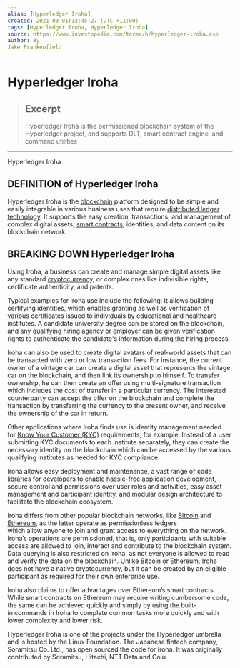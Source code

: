 ```yaml
---
alias: [Hyperledger Iroha]
created: 2021-03-01T13:45:27 (UTC +11:00)
tags: [Hyperledger Iroha, Hyperledger Iroha]
source: https://www.investopedia.com/terms/h/hyperledger-iroha.asp
author: By
Jake Frankenfield
---
```


# Hyperledger Iroha

> ## Excerpt
> Hyperledger Iroha is the permissioned blockchain system of the Hyperledger project, and supports DLT, smart contract engine, and command utilities

---

Hyperledger Iroha
## DEFINITION of Hyperledger Iroha

Hyperledger Iroha is the [blockchain](https://www.investopedia.com/terms/b/blockchain.asp) platform designed to be simple and easily integrable in various business uses that require [distributed ledger technology](https://www.investopedia.com/terms/d/distributed-ledger-technology-dlt.asp). It supports the easy creation, transactions, and management of complex digital assets, [smart contracts](https://www.investopedia.com/terms/s/smart-contracts.asp), identities, and data content on its blockchain network.

## BREAKING DOWN Hyperledger Iroha

Using Iroha, a business can create and manage simple digital assets like any standard [cryptocurrenc](https://www.investopedia.com/terms/c/cryptocurrency.asp)y, or complex ones like indivisible rights, certificate authenticity, and patents.

Typical examples for Iroha use include the following: It allows building certifying identities, which enables granting as well as verification of various certificates issued to individuals by educational and healthcare institutes. A candidate university degree can be stored on the blockchain, and any qualifying hiring agency or employer can be given verification rights to authenticate the candidate's information during the hiring process.

Iroha can also be used to create digital avatars of real-world assets that can be transacted with zero or low transaction fees. For instance, the current owner of a vintage car can create a digital asset that represents the vintage car on the blockchain, and then link its ownership to himself. To transfer ownership, he can then create an offer using multi-signature transaction which includes the cost of transfer in a particular currency. The interested counterparty can accept the offer on the blockchain and complete the transaction by transferring the currency to the present owner, and receive the ownership of the car in return.

Other applications where Iroha finds use is identity management needed for [Know Your Customer (KYC)](https://www.investopedia.com/terms/k/knowyourclient.asp) requirements, for example. Instead of a user submitting KYC documents to each institute separately, they can create the necessary identity on the blockchain which can be accessed by the various qualifying institutes as needed for KYC compliance.

Iroha allows easy deployment and maintenance, a vast range of code libraries for developers to enable hassle-free application development, secure control and permissions over user roles and activities, easy asset management and participant identity, and modular design architecture to facilitate the blockchain ecosystem.

Iroha differs from other popular blockchain networks, like [Bitcoin](https://www.investopedia.com/terms/b/bitcoin.asp) and [Ethereum](https://www.investopedia.com/terms/e/ethereum.asp), as the latter operate as permissionless ledgers which allow anyone to join and grant access to everything on the network. Iroha’s operations are permissioned, that is, only participants with suitable access are allowed to join, interact and contribute to the blockchain system. Data querying is also restricted on Iroha, as not everyone is allowed to read and verify the data on the blockchain. Unlike Bitcoin or Ethereum, Iroha does not have a native cryptocurrency, but it can be created by an eligible participant as required for their own enterprise use.

Iroha also claims to offer advantages over Ethereum’s smart contracts. While smart contracts on Ethereum may require writing cumbersome code, the same can be achieved quickly and simply by using the built-in commands in Iroha to complete common tasks more quickly and with lower complexity and lower risk.

Hyperledger Iroha is one of the projects under the Hyperledger umbrella and is hosted by the Linux Foundation. The Japanese fintech company, Soramitsu Co. Ltd., has open sourced the code for Iroha. It was originally contributed by Soramitsu, Hitachi, NTT Data and Colu.
